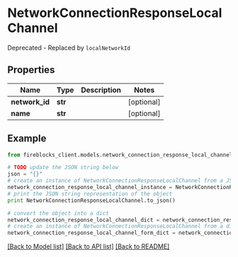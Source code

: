 # NetworkConnectionResponseLocalChannel

Deprecated - Replaced by `localNetworkId`

## Properties
Name | Type | Description | Notes
------------ | ------------- | ------------- | -------------
**network_id** | **str** |  | [optional] 
**name** | **str** |  | [optional] 

## Example

```python
from fireblocks_client.models.network_connection_response_local_channel import NetworkConnectionResponseLocalChannel

# TODO update the JSON string below
json = "{}"
# create an instance of NetworkConnectionResponseLocalChannel from a JSON string
network_connection_response_local_channel_instance = NetworkConnectionResponseLocalChannel.from_json(json)
# print the JSON string representation of the object
print NetworkConnectionResponseLocalChannel.to_json()

# convert the object into a dict
network_connection_response_local_channel_dict = network_connection_response_local_channel_instance.to_dict()
# create an instance of NetworkConnectionResponseLocalChannel from a dict
network_connection_response_local_channel_form_dict = network_connection_response_local_channel.from_dict(network_connection_response_local_channel_dict)
```
[[Back to Model list]](../README.md#documentation-for-models) [[Back to API list]](../README.md#documentation-for-api-endpoints) [[Back to README]](../README.md)


